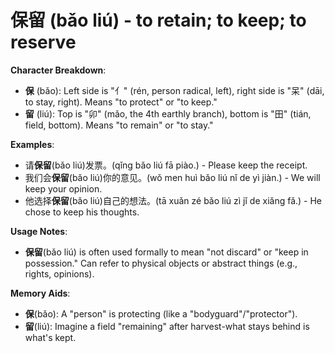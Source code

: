 # **保留 (bǎo liú) - to retain; to keep; to reserve**

**Character Breakdown**:  
- **保** (bǎo): Left side is "亻" (rén, person radical, left), right side is "呆" (dāi, to stay, right). Means "to protect" or "to keep."  
- **留** (liú): Top is "卯" (mǎo, the 4th earthly branch), bottom is "田" (tián, field, bottom). Means "to remain" or "to stay."

**Examples**:  
- 请**保留**(bǎo liú)发票。(qǐng bǎo liú fā piào.) - Please keep the receipt.  
- 我们会**保留**(bǎo liú)你的意见。(wǒ men huì bǎo liú nǐ de yì jiàn.) - We will keep your opinion.  
- 他选择**保留**(bǎo liú)自己的想法。(tā xuǎn zé bǎo liú zì jǐ de xiǎng fǎ.) - He chose to keep his thoughts.

**Usage Notes**:  
- **保留**(bǎo liú) is often used formally to mean "not discard" or "keep in possession." Can refer to physical objects or abstract things (e.g., rights, opinions).

**Memory Aids**:  
- **保**(bǎo): A "person" is protecting (like a "bodyguard"/"protector").  
- **留**(liú): Imagine a field "remaining" after harvest-what stays behind is what's kept.